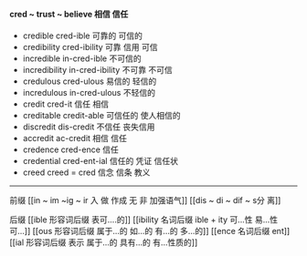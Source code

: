 #### cred ~ trust ~ believe 相信 信任

- credible  cred-ible 可靠的 可信的
- credibility cred-ibility 可靠 信用 可信
- incredible in-cred-ible 不可信的
- incredibility in-cred-ibility 不可靠 不可信
- credulous cred-ulous 易信的 轻信的
- incredulous in-cred-ulous 不轻信的
- credit cred-it 信任 相信
- creditable credit-able 可信任的 使人相信的
- discredit dis-credit 不信任 丧失信用
- accredit ac-credit 相信 信任
- credence cred-ence 信任
- credential cred-ent-ial 信任的 凭证 信任状
- creed creed  = cred 信念  信条  教义

---
前缀
[[in  ~ im ~ig ~ ir 入 做 作成  无 非 加强语气]]
[[dis  ~ di ~ dif ~ s分 离]]


后缀
[[ible 形容词后缀 表可....的]]
[[ibility 名词后缀  ible + ity   可...性  易...性 可...]]
[[ous 形容词后缀 属于...的 如...的 有...的 多...的]]
[[ence 名词后缀  ent]]
[[ial 形容词后缀 表示 属于...的 具有...的 有...性质的]]
